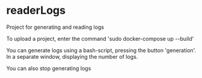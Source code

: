 # readerLogs
Project for generating and reading logs

To upload a project, enter the command 'sudo docker-compose up --build' 

You can generate logs using a bash-script, pressing the button  'generation'. In a separate window, displaying the number of logs.

You can also stop generating logs
